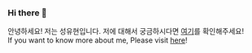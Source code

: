 ### Hi there 👋

안녕하세요! 저는 성유현입니다. 저에 대해서 궁금하시다면 [여기](https://youhyunsung.github.io/)를 확인해주세요!  
If you want to know more about me, Please visit [here](https://youhyunsung.github.io/)!
